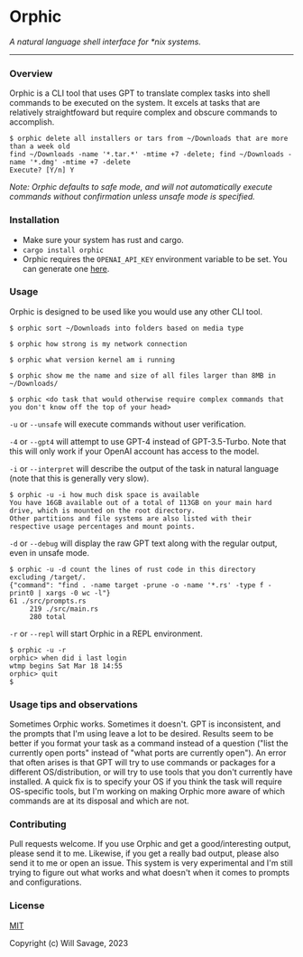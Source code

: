 # Orphic
*A natural language shell interface for \*nix systems.*

---
### Overview
Orphic is a CLI tool that uses GPT to translate complex tasks into shell commands to be executed on the system. 
It excels at tasks that are relatively straightfoward but require complex and obscure commands to accomplish.

```
$ orphic delete all installers or tars from ~/Downloads that are more than a week old
find ~/Downloads -name '*.tar.*' -mtime +7 -delete; find ~/Downloads -name '*.dmg' -mtime +7 -delete
Execute? [Y/n] Y
```

*Note: Orphic defaults to safe mode, and will not automatically execute commands without confirmation unless unsafe mode is specified.*

### Installation
* Make sure your system has rust and cargo.
* `cargo install orphic`
* Orphic requires the `OPENAI_API_KEY` environment variable to be set. You can generate one [here](https://openai.com/).

### Usage
Orphic is designed to be used like you would use any other CLI tool.

`$ orphic sort ~/Downloads into folders based on media type`

`$ orphic how strong is my network connection`

`$ orphic what version kernel am i running`

`$ orphic show me the name and size of all files larger than 8MB in ~/Downloads/` 

`$ orphic <do task that would otherwise require complex commands that you don't know off the top of your head>`

`-u` or `--unsafe` will execute commands without user verification.

`-4` or `--gpt4` will attempt to use GPT-4 instead of GPT-3.5-Turbo. Note that this will only work if your OpenAI account has access to the model.

`-i` or `--interpret` will describe the output of the task in natural language (note that this is generally very slow).
```
$ orphic -u -i how much disk space is available
You have 16GB available out of a total of 113GB on your main hard 
drive, which is mounted on the root directory. 
Other partitions and file systems are also listed with their 
respective usage percentages and mount points.
```

`-d` or `--debug` will display the raw GPT text along with the regular output, even in unsafe mode.
```
$ orphic -u -d count the lines of rust code in this directory excluding /target/.
{"command": "find . -name target -prune -o -name '*.rs' -type f -print0 | xargs -0 wc -l"}
61 ./src/prompts.rs
     219 ./src/main.rs
     280 total
```

`-r` or `--repl` will start Orphic in a REPL environment.
```
$ orphic -u -r
orphic> when did i last login
wtmp begins Sat Mar 18 14:55
orphic> quit
$
```
### Usage tips and observations 
Sometimes Orphic works. Sometimes it doesn't. GPT is inconsistent, and the prompts that I'm using leave a lot to be desired. Results seem to be better if you format your task as a command instead of a question ("list the currently open ports" instead of "what ports are currently open"). An error that often arises is that GPT will try to use commands or packages for a different OS/distribution, or will try to use tools that you don't currently have installed. A quick fix is to specify your OS if you think the task will require OS-specific tools, but I'm working on making Orphic more aware of which commands are at its disposal and which are not. 

### Contributing 
Pull requests welcome. If you use Orphic and get a good/interesting output, please send it to me. Likewise, if you get a really bad output, please also send it to me or open an issue. This system is very experimental and I'm still trying to figure out what works and what doesn't when it comes to prompts and configurations.

### License
[MIT](https://choosealicense.com/licenses/mit/)

Copyright (c) Will Savage, 2023

